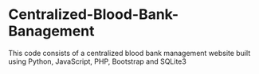 # Centralized-Blood-Bank-Banagement
This code consists of a centralized blood bank management website built using Python, JavaScript, PHP, Bootstrap and SQLite3
